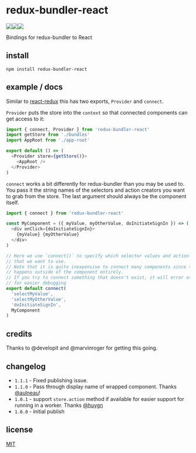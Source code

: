 # redux-bundler-react

![](https://img.shields.io/npm/dm/redux-bundler-react.svg)![](https://img.shields.io/npm/v/redux-bundler-react.svg)![](https://img.shields.io/npm/l/redux-bundler-react.svg)

Bindings for redux-bundler to React

## install

```
npm install redux-bundler-react
```

## example / docs

Similar to [react-redux](https://github.com/reactjs/react-redux) this has two exports, `Provider` and `connect`.

`Provider` puts the store into the `context` so that connected components can get access to it:

```js
import { connect, Provider } from 'redux-bundler-react'
import getStore from './bundles'
import AppRoot from './app-root'

export default () => (
  <Provider store={getStore()}>
    <AppRoot />
  </Provider>
)
```

`connect` works a bit differently for redux-bundler than you may be used to. You pass it the string names of the selectors and action creators you want to grab from the store. The last argument should always be the component itself.

```js
import { connect } from 'redux-bundler-react'

const MyComponent = ({ myValue, myOtherValue, doInitiateSignIn }) => (
  <div onClick={doInitiateSignIn}>
    {myValue} {myOtherValue}
  </div>
)

// Here we use `connect()` to specify which selector values and action creators
// that we want to use.
// Note that it is quite inexpensive to connect many components since the diffing
// happens outside of the component entirely.
// If you try to connect something that doesn't exist, it will error at runtime
// for easier debugging
export default connect(
  'selectMyValue',
  'selectMyOtherValue',
  'doInitiateSignIn',
  MyComponent
)
```

## credits

Thanks to @developit and @marvinroger for getting this going.

## changelog

- `1.1.1` - Fixed publishing issue.
- `1.1.0` - Pass through display name of wrapped component. Thanks [@aulneau](https://github.com/aulneau)!
- `1.0.1` - support `store.action` method if available for easier support for running in a worker. Thanks [@huygn](https://github.com/huygn)
- `1.0.0` - initial publish

## license

[MIT](http://mit.joreteg.com/)
